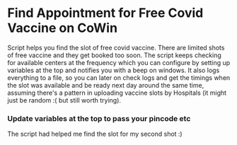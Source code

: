 # Find Appointment for Free Covid Vaccine on CoWin

Script helps you find the slot of free covid vaccine. There are limited shots of free vaccine and they get booked too soon.
The script keeps checking for available centers at the frequency which you can configure by setting up variables at the top and notifies you with a beep on windows.
It also logs everything to a file, so you can later on check logs and get the timings when the slot was available and be ready next day around the same time, assuming there's a pattern in uploading vaccine slots by Hospitals (it might just be random :( but still worth trying).

### Update variables at the top to pass your pincode etc

The script had helped me find the slot for my second shot :)
